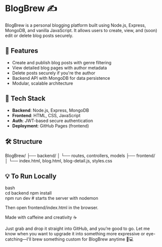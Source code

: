 # BlogBrew ✍️

BlogBrew is a personal blogging platform built using Node.js, Express, MongoDB, and vanilla JavaScript. It allows users to create, view, and (soon) edit or delete blog posts securely.

## 🚀 Features

- Create and publish blog posts with genre filtering
- View detailed blog pages with author metadata
- Delete posts securely if you're the author
- Backend API with MongoDB for data persistence
- Modular, scalable architecture

## 🧰 Tech Stack

- **Backend**: Node.js, Express, MongoDB
- **Frontend**: HTML, CSS, JavaScript
- **Auth**: JWT-based secure authentication
- **Deployment**: GitHub Pages (frontend)

## 🛠️ Structure
BlogBrew/
├── backend/
│   └── routes, controllers, models
├── frontend/
│   └── index.html, blog.html, blog-detail.js, styles.css


## 💡 To Run Locally  
bash  
cd backend
npm install  
npm run dev  # starts the server with nodemon

Then open frontend/index.html in the browser.

Made with caffeine and creativity ☕

Just grab and drop it straight into GitHub, and you’re good to go. Let me know when you want to upgrade it into something more expressive or eye-catching—I'll brew something custom for BlogBrew anytime 🌿💻

